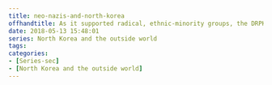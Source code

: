 ```yaml
---
title: neo-nazis-and-north-korea
offhandtitle: As it supported radical, ethnic-minority groups, the DRPK sold its brand of race-realism to German Neo-Nazis
date: 2018-05-13 15:48:01
series: North Korea and the outside world
tags:
categories:
- [Series-sec]
- [North Korea and the outside world]
---
```

